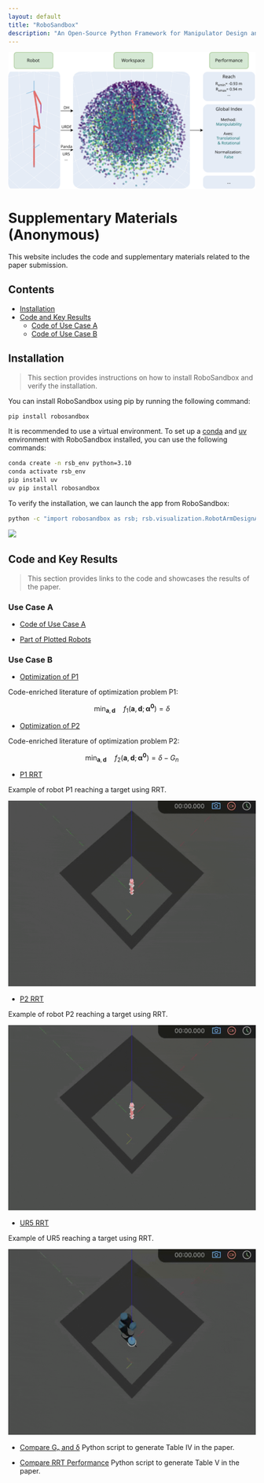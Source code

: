 ```yaml
---
layout: default
title: "RoboSandbox"
description: "An Open-Source Python Framework for Manipulator Design and Analysis"
---
```


<script id="MathJax-script" async
  src="https://cdn.jsdelivr.net/npm/mathjax@3/es5/tex-mml-chtml.js">
</script>


![Cover Image](images/callout.svg)

# Supplementary Materials (Anonymous)

This website includes the code and supplementary materials related to the paper submission.

## Contents

- [Installation](#1)
- [Code and Key Results](#2)
  - [Code of Use Case A](#3)
  - [Code of Use Case B](#4)

<a id="1"></a>
## Installation

> This section provides instructions on how to install RoboSandbox and verify the installation.

You can install RoboSandbox using pip by running the following command:

```bash
pip install robosandbox
```

It is recommended to use a virtual environment. To set up a [conda](https://docs.conda.io/en/latest/) and [uv](https://docs.astral.sh/uv/getting-started/installation/) environment with RoboSandbox installed, you can use the following commands:

```bash
conda create -n rsb_env python=3.10
conda activate rsb_env
pip install uv
uv pip install robosandbox
```

To verify the installation, we can launch the app from RoboSandbox:

```bash
python -c "import robosandbox as rsb; rsb.visualization.RobotArmDesignAppStandalone().run_app()"
```

<img src="docs/app.gif" width="800">

<a id="2"></a>
## Code and Key Results

> This section provides links to the code and showcases the results of the paper.

<a id="3"></a>
### Use Case A

- [Code of Use Case A](docs/use_case_A.html)

- [Part of Plotted Robots](docs/plot_robots.html)

<a id="4"></a>
### Use Case B

- [Optimization of P1](docs/optimization_p1.html)

Code-enriched literature of optimization problem P1:

$$
\min_{\mathbf{a}, \mathbf{d}}\quad f_{1}(\mathbf{a}, \mathbf{d}; \boldsymbol{\alpha^0}) = \delta
$$

- [Optimization of P2](docs/optimization_p2.html)

Code-enriched literature of optimization problem P2:

$$
\min_{\mathbf{a}, \mathbf{d}}\quad f_{2}(\mathbf{a}, \mathbf{d}; \boldsymbol{\alpha^0}) = \delta - G_{n}
$$

- [P1 RRT](docs/example_rrt_p1.html)

Example of robot P1 reaching a target using RRT.

![RRT P1](images/rrt_p1.gif)

- [P2 RRT](docs/example_rrt_p2.html)

Example of robot P2 reaching a target using RRT.

![RRT P2](images/rrt_p2.gif)

- [UR5 RRT](docs/example_rrt_ur5.html)

Example of UR5 reaching a target using RRT.

![RRT UR5](images/rrt_ur5.gif)


- [Compare Gₙ and δ](docs/table_iv.html)
Python script to generate Table IV in the paper.

- [Compare RRT Performance](docs/table_v.html)
Python script to generate Table V in the paper.
